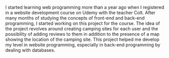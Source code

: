 I started learning web programming more than a year ago when I registered in a website development course on Udemy with the teacher Colt. After many months of studying the concepts of front-end and back-end programming, I started working on this project for the course. The idea of ​​the project revolves around creating camping sites for each user and the possibility of adding reviews to them in addition to the presence of a map showing the location of the camping site. This project helped me develop my level in website programming, especially in back-end programming by dealing with databases.
